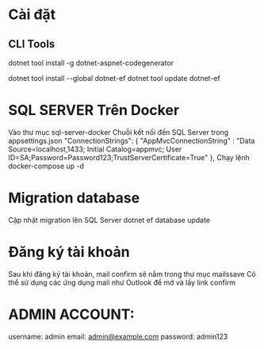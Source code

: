 # Cài đặt
## CLI Tools
dotnet tool install -g dotnet-aspnet-codegenerator

dotnet tool install --global dotnet-ef
dotnet tool update dotnet-ef

# SQL SERVER Trên Docker
Vào thư mục sql-server-docker
Chuỗi kết nối đến SQL Server trong appsettings.json
"ConnectionStrings": {
    "AppMvcConnectionString" : "Data Source=localhost,1433; Initial Catalog=appmvc; User ID=SA;Password=Password123;TrustServerCertificate=True"
  },
Chạy lệnh docker-compose up -d

# Migration database
Cập nhật migration lên SQL Server
dotnet ef database update

# Đăng ký tài khoản
Sau khi đăng ký tài khoản, mail confirm sẽ nằm trong thư mục mailssave
Có thể sử dụng các ứng dụng mail như Outlook để mở và lấy link confirm

# ADMIN ACCOUNT:
username: admin
email: admin@example.com
password: admin123